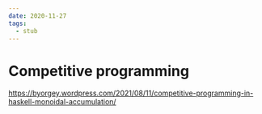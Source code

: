 ```yaml
---
date: 2020-11-27
tags: 
  - stub
---
```


# Competitive programming

https://byorgey.wordpress.com/2021/08/11/competitive-programming-in-haskell-monoidal-accumulation/
